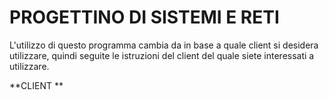 # PROGETTINO DI SISTEMI E RETI

L'utilizzo di questo programma cambia da in base a quale client si desidera utilizzare, quindi seguite le istruzioni del client del quale siete interessati a utilizzare.

**CLIENT **
